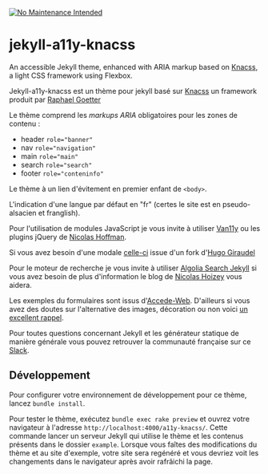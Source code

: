 [![No Maintenance Intended](http://unmaintained.tech/badge.svg)](http://unmaintained.tech/)

# jekyll-a11y-knacss

An accessible Jekyll theme, enhanced with ARIA markup based on [Knacss](http://knacss.com/), a light CSS framework using Flexbox.

Jekyll-a11y-knacss est un thème pour jekyll basé sur [Knacss](http://knacss.com/) un framework produit par [Raphael Goetter](https://twitter.com/goetter)

Le thème comprend les _markups ARIA_ obligatoires pour les zones de contenu :

- header `role="banner"`
- nav `role="navigation"`
- main `role="main"`
- search `role="search"`
- footer `role="conteninfo"`

Le thème à un lien d'évitement en premier enfant de `<body>`.

L'indication d'une langue par défaut en "fr" (certes le site est en pseudo-alsacien et franglish).

Pour l'utilisation de modules JavaScript je vous invite à utiliser [Van11y](http://van11y.net/) ou les plugins jQuery de [Nicolas Hoffman](https://a11y.nicolas-hoffmann.net/).

Si vous avez besoin d'une modale [celle-ci](http://dev.edenspiekermann.com/2016/02/11/introducing-accessible-modal-dialog/) issue d'un fork d'[Hugo Giraudel](https://twitter.com/HugoGiraudel)

Pour le moteur de recherche je vous invite à utiliser [Algolia Search Jekyll](https://github.com/algolia/algoliasearch-jekyll) si vous avez besoin de plus d'information le blog de [Nicolas Hoizey](https://nicolas-hoizey.com/2015/06/la-recherche-dans-du-statique-facile-avec-algolia.html) vous aidera.

Les exemples du formulaires sont issus d'[Accede-Web](http://www.accede-web.com/). D'ailleurs si vous avez des doutes sur l'alternative des images, décoration ou non voici [un excellent rappel](http://www.accede-web.com/notices/editoriale/4-images/).

Pour toutes questions concernant Jekyll et les générateur statique de manière générale vous pouvez retrouver la communauté française sur ce [Slack](https://jamstack-fr.slack.com/).

## Développement

Pour configurer votre environnement de développement pour ce thème, lancez `bundle install`.

Pour tester le thème, exécutez `bundle exec rake preview` et ouvrez votre navigateur à l'adresse `http://localhost:4000/a11y-knacss/`. Cette commande lancer un serveur Jekyll qui utilise le thème et les contenus présents dans le dossier `example`. Lorsque vous faîtes des modifications du thème et au site d'exemple, votre site sera regénéré et vous devriez voit les changements dans le navigateur après avoir rafrâichi la page.

